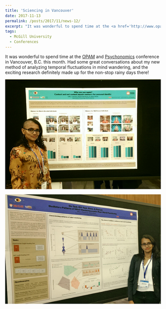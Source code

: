 ```yaml
---
title: 'Sciencing in Vancouver'
date: 2017-11-13
permalink: /posts/2017/11/news-12/
excerpt: "It was wonderful to spend time at the <a href='http://www.opam.net/' target='_blank'>OPAM</a> and <a href='https://www.psychonomic.org/page/meetings' target='_blank'>Psychonomics</a> conference in Vancouver, B.C. this month. Had some great conversations about my new method of analyzing temporal fluctuations in mind wandering, and the exciting research definitely made up for the non-stop rainy days there!<br><br><img src='/images/posts/2017_11_OPAM.jpg'><br><br><img src='/images/posts/2017_11_PS.jpg'><br><br>"
tags:
  - McGill University
  - Conferences
---
```


It was wonderful to spend time at the [OPAM](http://www.opam.net/) and [Psychonomics](https://www.psychonomic.org/page/meetings) conference in Vancouver, B.C. this month. Had some great conversations about my new method of analyzing temporal fluctuations in mind wandering, and the exciting research definitely made up for the non-stop rainy days there!

![internal](/images/posts/2017_11_OPAM.jpg)

![internal](/images/posts/2017_11_PS.jpg)